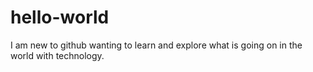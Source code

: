 # hello-world
I am new to github wanting to learn and explore what is going on in the world with technology.

